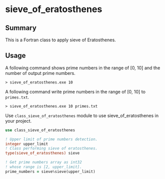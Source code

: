 # sieve_of_eratosthenes

## Summary

This is a Fortran class to apply sieve of Eratosthenes.

## Usage

A following command shows prime numbers in the range of [0, 10]  and the number of output prime numbers.

```
> sieve_of_eratosthenes.exe 10
```

A following command write prime numbers  in the range of [0, 10]  to `primes.txt`. 

```
> sieve_of_eratosthenes.exe 10 primes.txt
```

Use `class_sieve_of_eratosthenes` module to use sieve_of_eratosthenes in your project.

```fortran
use class_sieve_of_eratosthenes

! Upper limit of prime numbers detection.
integer upper_limit
! Class performing sieve of eratosthenes.
type(sieve_of_eratosthenes) sieve

! Get prime numbers array as int32 
! whose range is [2, upper_limit].
prime_numbers = sieve%sieve(upper_limit)
```

